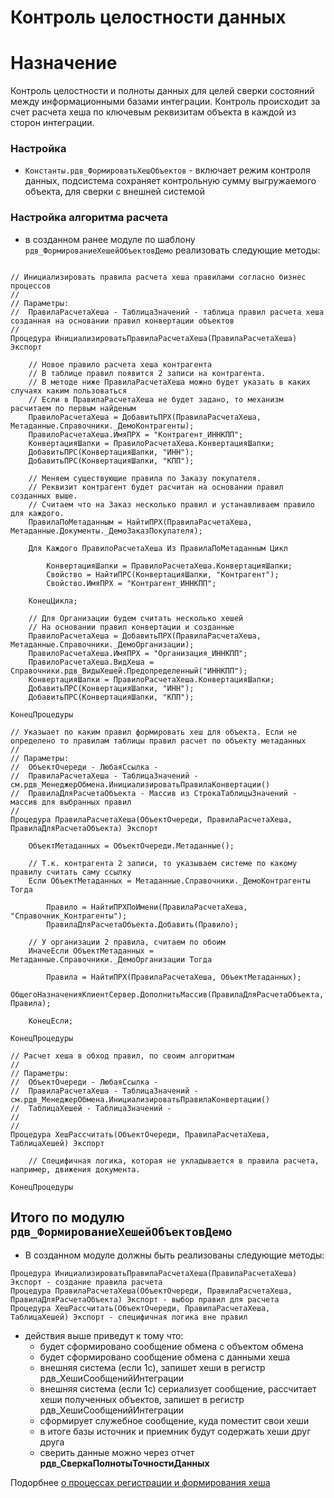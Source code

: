# Контроль целостности данных

# Назначение

Контроль целостности и полноты данных для целей сверки состояний между информационными базами интеграции. Контроль происходит за счет расчета хеша по ключевым реквизитам объекта в каждой из сторон интеграции.

### Настройка
- `Константы.рдв_ФормироватьХешОбъектов` - включает режим контроля данных, подсистема сохраняет контрольную сумму выгружаемого объекта, для сверки с внешней системой
### Настройка алгоритма расчета
- в созданном ранее модуле по шаблону `рдв_ФормированиеХешейОбъектовДемо` реализовать следующие методы:

```

// Инициализировать правила расчета хеша правилами согласно бизнес процессов
// 
// Параметры:
//  ПравилаРасчетаХеша - ТаблицаЗначений - таблица правил расчета хеша созданная на основании правил конвертации объектов
//
Процедура ИнициализироватьПравилаРасчетаХеша(ПравилаРасчетаХеша) Экспорт

	// Новое правило расчета хеша контрагента
	// В таблице правил появится 2 записи на контрагента.
	// В методе ниже ПравилаРасчетаХеша можно будет указать в каких случаях каким пользоваться
	// Если в ПравилаРасчетаХеша не будет задано, то механизм расчитаем по первым найденым
	ПравилоРасчетаХеша = ДобавитьПРХ(ПравилаРасчетаХеша, Метаданные.Справочники._ДемоКонтрагенты);
	ПравилоРасчетаХеша.ИмяПРХ = "Контрагент_ИННКПП";
	КонвертацияШапки = ПравилоРасчетаХеша.КонвертацияШапки;
	ДобавитьПРС(КонвертацияШапки, "ИНН");
	ДобавитьПРС(КонвертацияШапки, "КПП");

	// Меняем существующие правила по Заказу покупателя.
	// Реквизит контрагент будет расчитан на основании правил созданных выше.
	// Считаем что на Заказ несколько правил и устанавливаем правило для каждого.
	ПравилаПоМетаданным = НайтиПРХ(ПравилаРасчетаХеша, Метаданные.Документы._ДемоЗаказПокупателя);
	
	Для Каждого ПравилоРасчетаХеша Из ПравилаПоМетаданным Цикл
		
		КонвертацияШапки = ПравилоРасчетаХеша.КонвертацияШапки;
		Свойство = НайтиПРС(КонвертацияШапки, "Контрагент");
		Свойство.ИмяПРХ = "Контрагент_ИННКПП";
		
	КонецЦикла;

	// Для Организации будем считать несколько хешей
	// На основании правил конвертации и созданные
	ПравилоРасчетаХеша = ДобавитьПРХ(ПравилаРасчетаХеша, Метаданные.Справочники._ДемоОрганизации);
	ПравилоРасчетаХеша.ИмяПРХ = "Организация_ИННКПП";
	ПравилоРасчетаХеша.ВидХеша = Справочники.рдв_ВидыХешей.Предопределенный("ИННКПП");
	КонвертацияШапки = ПравилоРасчетаХеша.КонвертацияШапки;
	ДобавитьПРС(КонвертацияШапки, "ИНН");
	ДобавитьПРС(КонвертацияШапки, "КПП");
	
КонецПроцедуры

// Указыает по каким правил формировать хеш для объекта. Если не определено то правилам таблицы правил расчет по объекту метаданных
// 
// Параметры:
//  ОбъектОчереди - ЛюбаяСсылка - 
//  ПравилаРасчетаХеша - ТаблицаЗначений - см.рдв_МенеджерОбмена.ИнициализироватьПравилаКонвертации()
//  ПравилаДляРасчетаОбъекта - Массив из СтрокаТаблицыЗначений - массив для выбранных правил
//
Процедура ПравилаРасчетаХеша(ОбъектОчереди, ПравилаРасчетаХеша, ПравилаДляРасчетаОбъекта) Экспорт
	
	ОбъектМетаданных = ОбъектОчереди.Метаданные();
	
	// Т.к. контрагента 2 записи, то указываем системе по какому правилу считать саму ссылку
	Если ОбъектМетаданных = Метаданные.Справочники._ДемоКонтрагенты Тогда
		
		Правило = НайтиПРХПоИмени(ПравилаРасчетаХеша, "Справочник_Контрагенты");
		ПравилаДляРасчетаОбъекта.Добавить(Правило);
	
	// У организации 2 правила, считаем по обоим	
	ИначеЕсли ОбъектМетаданных = Метаданные.Справочники._ДемоОрганизации Тогда
		
		Правила = НайтиПРХ(ПравилаРасчетаХеша, ОбъектМетаданных);
		ОбщегоНазначенияКлиентСервер.ДополнитьМассив(ПравилаДляРасчетаОбъекта, Правила);
		
	КонецЕсли;
	
КонецПроцедуры

// Расчет хеша в обход правил, по своим алгоритмам
// 
// Параметры:
//  ОбъектОчереди - ЛюбаяСсылка - 
//  ПравилаРасчетаХеша - ТаблицаЗначений - см.рдв_МенеджерОбмена.ИнициализироватьПравилаКонвертации()
//  ТаблицаХешей - ТаблицаЗначений -
// 
//
Процедура ХешРассчитать(ОбъектОчереди, ПравилаРасчетаХеша, ТаблицаХешей) Экспорт
	
	// Специфичная логика, которая не укладывается в правила расчета, например, движения документа.
	
КонецПроцедуры

```

## Итого по модулю `рдв_ФормированиеХешейОбъектовДемо`

- В созданном модуле должны быть реализованы следующие методы:
 ```
Процедура ИнициализироватьПравилаРасчетаХеша(ПравилаРасчетаХеша) Экспорт - создание правила расчета
Процедура ПравилаРасчетаХеша(ОбъектОчереди, ПравилаРасчетаХеша, ПравилаДляРасчетаОбъекта) Экспорт - выбор правил для расчета
Процедура ХешРассчитать(ОбъектОчереди, ПравилаРасчетаХеша, ТаблицаХешей) Экспорт - специфичная логика вне правил
 ```

- действия выше приведут к тому что:
	- будет сформировано сообщение обмена с объектом обмена
	- будет сформировано сообщение обмена с данными хеша
	- внешняя система (если 1с), запишет хеши в регистр рдв_ХешиСообщенийИнтеграции
	- внешняя система (если 1с) сериализует сообщение, рассчитает хеши полученных объектов, запишет в регистр рдв_ХешиСообщенийИнтеграции
	- сформирует служебное сообщение, куда поместит свои хеши
	- в итоге базы источник и приемник будут содержать хеши друг друга
	- сверить данные можно через отчет __рдв_СверкаПолнотыТочностиДанных__

Подорбнее [о процессах регистрации и формирования хеша](5%20process%20of%20reg%20of%20changes.md)
